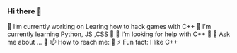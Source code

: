 ### Hi there 👋
🔭 I’m currently working on Learing how to hack games with C++
🌱 I’m currently learning Python, JS ,CSS
🌱 🤔 I’m looking for help with C++
🌱 💬 Ask me about ...
🌱 📫 How to reach me: 
🌱 ⚡ Fun fact: I like C++
<!--
**AllusiveWheat/AllusiveWheat** is a ✨ _special_ ✨ repository because its `README.md` (this file) appears on your GitHub profile.

Here are some ideas to get you started:

- 🔭 I’m currently working on Learing how to hack games with C++
- 🌱 I’m currently learning Python, JS ,CSS
- 🤔 I’m looking for help with C++
- 💬 Ask me about ...
- 📫 How to reach me: 
- ⚡ Fun fact: I like C++
-->
